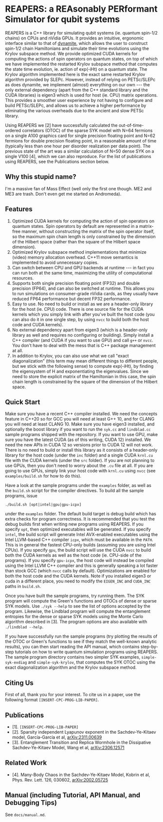 # REAPERS: a REAsonably PERformant Simulator for qubit systems

REAPERS is a C++ library for simulating qubit systems (ie. quantum spin-1/2 chains) on CPUs
and nVidia GPUs. It provides an intuitive, ergonomic interface similar to that of
[dynamite](https://github.com/GregDMeyer/dynamite), which allows the user to construct
spin-1/2 chain Hamiltonians and simulate their time evolutions using the Krylov subspace
method. We provide optimized CUDA kernels for computing the actions of spin operators on
quantum states, on top of which we have implemented the restarted Krylov subspace method that
computes the state time evolution, ie. action of exp(-iHt) on a quantum state. The Krylov
algorithm implemented here is the exact same restarted Krylov algorithm provided by SLEPc.
However, instead of relying on PETSc/SLEPc as does dynamite, we implement (almost) everything
on our own --- the only external dependency (apart from the C++ standard library and the
CUDA libraries) is eigen3 which is used for host (ie. CPU) matrix operations. This provides
a smoother user experience by not having to configure and build PETSc/SLEPc, and allows
us to achieve a higher performance by eliminating the various overheads due to the ancient
and slow PETSc library.

Using REAPERS we [2] have successfully calculated the out-of-time-ordered correlators (OTOC)
of the sparse SYK model with N=64 fermions on a single A100 graphics card for single precision
floating point and N=62 fermions for double precision floating point, in a reasonable amount of
time (typically less than one hour per disorder realization per data point). 
The previous state of the art was a similar calculation of N=50 dense SYK on a single V100 [4],
which we can also reproduce. For the list of publications using REAPERS, see the Publications
section below.

## Why this stupid name?
I'm a massive fan of Mass Effect (well only the first one though. ME2 and ME3 are trash. Don't
even get me started on Andromeda).

## Features

1. Optimized CUDA kernels for computing the action of spin operators on quantum states.
   Spin operators by default are represented in a matrix-free manner, without constructing
   the matrix of the spin operator itself, so the maximum spin chain length is only
   constrained by the dimension of the Hilbert space (rather than the square of the Hilbert
   space dimension).
2. Optimized Krylov subspace method implementations that minimize (video) memory
   allocation overhead. C++11 move semantics is implemented to avoid unnecessary copies.
3. Can switch between CPU and GPU backends at runtime --- in fact you can run both at
   the same time, maximizing the utility of computational resources.
4. Supports both single precision floating point (FP32) and double precision (FP64), and
   can also be switched at runtime. This allows you to run simulations on consumer-grade
   nVidia cards, as they usually have reduced FP64 performance but decent FP32 performance.
5. Easy to use. No need to build or install as we are a header-only library for the host
   (ie. CPU) code. There is one source file for the CUDA kernels which you simply link
   with after you've built the host code (you can also do it in one single step, by using
   `nvcc` to build both the host code and CUDA kernels).
6. No external dependency apart from eigen3 (which is a header-only library as well and
   requires no configuring or building). Simply install a C++ compiler (and CUDA if you
   want to use GPU) and call `g++` or `nvcc`. You don't have to deal with the mess that
   is C++ package management at all.
7. In addition to Krylov, you can also use what we call "exact diagonalization" (this
   term may mean different things to different people, but we stick with the following
   sense) to compute exp(-iHt), by finding the eigensystem of H and exponentiating the
   eigenvalues. Since we need to store the explicit matrix of the Hamiltonian in this
   case, the spin chain length is constrained by the square of the dimension of the
   Hilbert space.

## Quick Start

Make sure you have a recent C++ compiler installed. We need the concepts feature in C++20
so for GCC you will need at least G++ 10, and for CLANG you will need at least CLANG 10.
Make sure you have eigen3 installed, and optionally the boost library if you want to run
the `syk.cc` and `lindblad.cc` sample programs shipped with the repository. If you want
to use GPU, make sure you have the latest CUDA (as of this writing, CUDA 12) installed.
We need the new APIs in CUDA 12 so versions prior to CUDA 12 will not work. There is no
need to build or install this library as it consists of a header-only library for the host
code (under the `inc` folder) and a single CUDA `krnl.cu` file with the CUDA kernels (under
the `src` folder). If you are not planning to use GPUs, then you don't need to worry about
the `.cu` file at all. If you are going to use GPUs, simply link your host code with
`krnl.cu` using `nvcc` (see `examples/build.sh` for how to do this).

Have a look at the sample programs under the `examples` folder, as well as the `build.sh`
script for the compiler directives. To build all the sample programs, issue
```
./build.sh [opt|intel|gpu|gpu-icpx]
```
under the `examples` folder. The default build target is debug build which has extra checks
for program correctness. It is recommended that you test the debug builds first when writing
new programs using REAPERS. If you specify `opt`, then optimized executables will be generated.
If you specify `intel`, the build script will generate Intel AVX-enabled executables using
the Intel LLVM-based C++ compiler `icpx`, which must be available in the `PATH`. This is in
general the fastest CPU-only builds (assuming you are using Intel CPUs). If you specify
`gpu`, the build script will use the CUDA `nvcc` to build both the CUDA kernels as well as
the host code (ie. CPU-side of the programs). If you specify `gpu-icpx`, the host code will
instead be compiled using the Intel LLVM C++ compiler and this is generally speaking a lot
faster than stock GCC (which `nvcc` calls by default). Optimizations are enabled for both
the host code and the CUDA kernels. Note if you installed eigen3 or cuda in a different
place, you need to modify the `EIGEN_INC` and `CUDA_INC` paths in `build.sh`.

Once you have built the sample programs, try running them. The SYK program will compute the
Green's functions and OTOCs of dense or sparse SYK models. Use `./syk --help` to see the list
of options accepted by the program. Likewise, the Lindblad program will compute the
entanglement entropies for the dense or sparse SYK models using the Monte Carlo algorithm
described in [3]. The program options are also available with `./lindblad --help`.

If you have successfully run the sample programs (try plotting the results of the OTOC or
Green's functions to see if they match the well-known analytic results), you can then start
reading the API manual, which contains step-by-step tutorials on how to write quantum
simulation programs using REAPERS. The sample program directory contains two simpler SYK
examples, `simple-syk-exdiag` and `simple-syk-krylov`, that computes the SYK OTOC using the
exact diagonalization algorithm and the Krylov subspace method.

## Citing Us

First of all, thank you for your interest. To cite us in a paper, use the following format
`[INSERT-CPC-PROG-LIB-PAPER]`.

## Publications

- [1]. `[INSERT-CPC-PROG-LIB-PAPER]`
- [2]. Sparsity independent Lyapunov exponent in the Sachdev-Ye-Kitaev model, García-García et al,
       [arXiv:2311.00639](https://arxiv.org/abs/2311.00639)
- [3]. Entanglement Transition and Replica Wormhole in the Dissipative
       Sachdev-Ye-Kitaev Model, Wang et al, [arXiv:2306.12571](https://arxiv.org/abs/2306.12571)

## Related Work

- [4]. Many-Body Chaos in the Sachdev-Ye-Kitaev Model, Kobrin et al,
       Phys. Rev. Lett. 126, 030602, [arXiv:2002.05725](https://arxiv.org/abs/2002.05725)

## Manual (including Tutorial, API Manual, and Debugging Tips)
See `docs/manual.md`.
